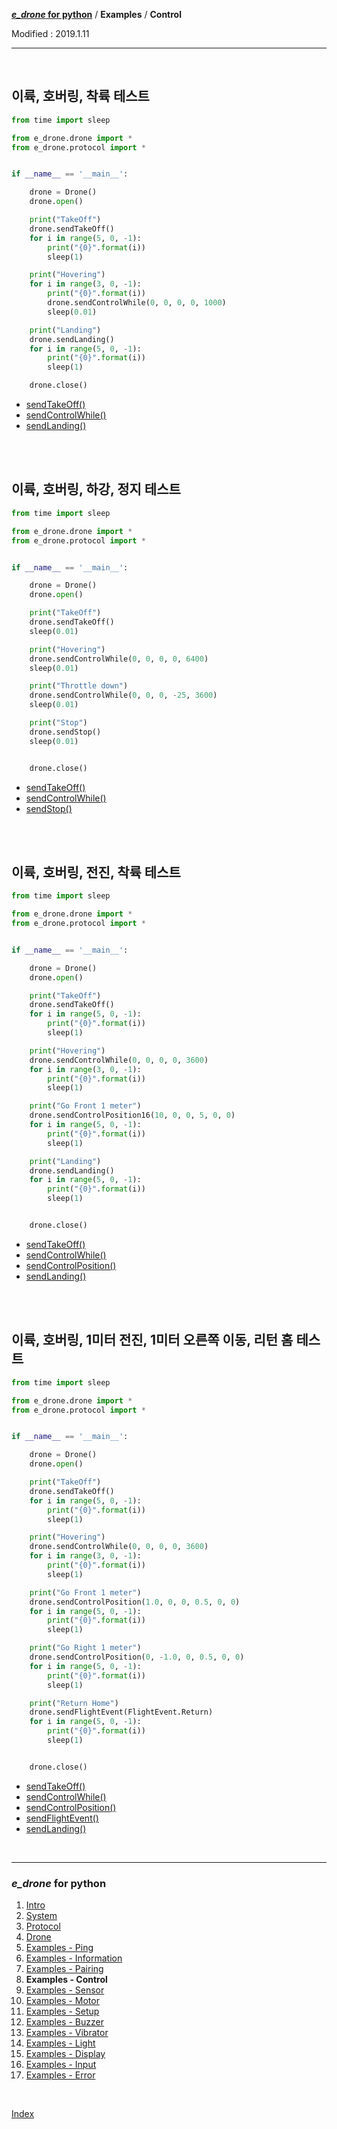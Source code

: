 **[*e_drone* for python](index.md)** / **Examples** / **Control**

Modified : 2019.1.11

---

<br>


## <a name="ControlWhileAndLanding">이륙, 호버링, 착륙 테스트</a>

```py
from time import sleep

from e_drone.drone import *
from e_drone.protocol import *


if __name__ == '__main__':

    drone = Drone()
    drone.open()

    print("TakeOff")
    drone.sendTakeOff()
    for i in range(5, 0, -1):
        print("{0}".format(i))
        sleep(1)

    print("Hovering")
    for i in range(3, 0, -1):
        print("{0}".format(i))
        drone.sendControlWhile(0, 0, 0, 0, 1000)
        sleep(0.01)

    print("Landing")
    drone.sendLanding()
    for i in range(5, 0, -1):
        print("{0}".format(i))
        sleep(1)

    drone.close()
```

- [sendTakeOff()](04_drone.md#sendTakeOff)
- [sendControlWhile()](04_drone.md#sendControlWhile)
- [sendLanding()](04_drone.md#sendLanding)


<br>
<br>


## <a name="ControlWhile">이륙, 호버링, 하강, 정지 테스트</a>

```py
from time import sleep

from e_drone.drone import *
from e_drone.protocol import *


if __name__ == '__main__':

    drone = Drone()
    drone.open()

    print("TakeOff")
    drone.sendTakeOff()
    sleep(0.01)

    print("Hovering")
    drone.sendControlWhile(0, 0, 0, 0, 6400)
    sleep(0.01)

    print("Throttle down")
    drone.sendControlWhile(0, 0, 0, -25, 3600)
    sleep(0.01)

    print("Stop")
    drone.sendStop()
    sleep(0.01)


    drone.close()
```

- [sendTakeOff()](04_drone.md#sendTakeOff)
- [sendControlWhile()](04_drone.md#sendControlWhile)
- [sendStop()](04_drone.md#sendStop)


<br>
<br>


## <a name="ControlPosition">이륙, 호버링, 전진, 착륙 테스트</a>

```py
from time import sleep

from e_drone.drone import *
from e_drone.protocol import *


if __name__ == '__main__':

    drone = Drone()
    drone.open()

    print("TakeOff")
    drone.sendTakeOff()
    for i in range(5, 0, -1):
        print("{0}".format(i))
        sleep(1)

    print("Hovering")
    drone.sendControlWhile(0, 0, 0, 0, 3600)
    for i in range(3, 0, -1):
        print("{0}".format(i))
        sleep(1)

    print("Go Front 1 meter")
    drone.sendControlPosition16(10, 0, 0, 5, 0, 0)
    for i in range(5, 0, -1):
        print("{0}".format(i))
        sleep(1)

    print("Landing")
    drone.sendLanding()
    for i in range(5, 0, -1):
        print("{0}".format(i))
        sleep(1)


    drone.close()
```

- [sendTakeOff()](04_drone.md#sendTakeOff)
- [sendControlWhile()](04_drone.md#sendControlWhile)
- [sendControlPosition()](04_drone.md#sendControlPosition)
- [sendLanding()](04_drone.md#sendLanding)


<br>
<br>


## <a name="ControlReturnHome">이륙, 호버링, 1미터 전진, 1미터 오른쪽 이동, 리턴 홈 테스트</a>

```py
from time import sleep

from e_drone.drone import *
from e_drone.protocol import *


if __name__ == '__main__':

    drone = Drone()
    drone.open()

    print("TakeOff")
    drone.sendTakeOff()
    for i in range(5, 0, -1):
        print("{0}".format(i))
        sleep(1)

    print("Hovering")
    drone.sendControlWhile(0, 0, 0, 0, 3600)
    for i in range(3, 0, -1):
        print("{0}".format(i))
        sleep(1)

    print("Go Front 1 meter")
    drone.sendControlPosition(1.0, 0, 0, 0.5, 0, 0)
    for i in range(5, 0, -1):
        print("{0}".format(i))
        sleep(1)

    print("Go Right 1 meter")
    drone.sendControlPosition(0, -1.0, 0, 0.5, 0, 0)
    for i in range(5, 0, -1):
        print("{0}".format(i))
        sleep(1)

    print("Return Home")
    drone.sendFlightEvent(FlightEvent.Return)
    for i in range(5, 0, -1):
        print("{0}".format(i))
        sleep(1)


    drone.close()
```

- [sendTakeOff()](04_drone.md#sendTakeOff)
- [sendControlWhile()](04_drone.md#sendControlWhile)
- [sendControlPosition()](04_drone.md#sendControlPosition)
- [sendFlightEvent()](04_drone.md#sendFlightEvent)
- [sendLanding()](04_drone.md#sendLanding)


<br>


---

<h3><i>e_drone</i> for python</H3>

 1. [Intro](01_intro.md)
 2. [System](02_system.md)
 3. [Protocol](03_protocol.md)
 4. [Drone](04_drone.md)
 5. [Examples - Ping](examples_01_ping.md)
 6. [Examples - Information](examples_02_information.md)
 7. [Examples - Pairing](examples_03_pairing.md)
 8. **Examples - Control**
 9. [Examples - Sensor](examples_05_sensor.md)
10. [Examples - Motor](examples_06_motor.md)
11. [Examples - Setup](examples_07_setup.md)
12. [Examples - Buzzer](examples_08_buzzer.md)
13. [Examples - Vibrator](examples_09_vibrator.md)
14. [Examples - Light](examples_10_light.md)
15. [Examples - Display](examples_11_display.md)
16. [Examples - Input](examples_12_input.md)
17. [Examples - Error](examples_13_error.md)

<br>

[Index](index.md)
